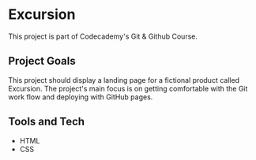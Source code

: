# Excursion
This project is part of Codecademy's Git &amp; Github Course.

## Project Goals
This project should display a landing page for a fictional product called Excursion. 
The project's main focus is on getting comfortable with the Git work flow and deploying with GitHub pages.

## Tools and Tech
* HTML
* CSS
